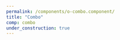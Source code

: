 ```yaml
---
permalink: /components/o-combo.component/
title: "Combo"
comp: combo
under_construction: true
---
```



